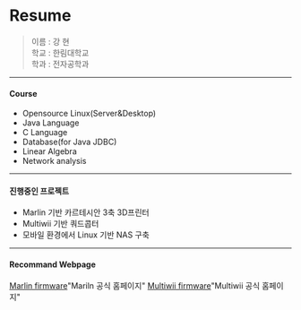  Resume
===========

> 이름 : 강 현  
> 학교 : 한림대학교  
> 학과 : 전자공학과
- - -
#### Course
* Opensource Linux(Server&Desktop)
* Java Language
* C Language
* Database(for Java JDBC)
* Linear Algebra
* Network analysis  
- - -
#### 진행중인 프로젝트
* Marlin 기반 카르테시안 3축 3D프린터
* Multiwii 기반 쿼드콥터
* 모바일 환경에서 Linux 기반 NAS 구축
- - -
#### Recommand Webpage
[Marlin firmware](http://marlinfw.org/)"Mariln 공식 홈페이지"
[Multiwii firmware](http://www.multiwii.com/)"Multiwii 공식 홈페이지"

